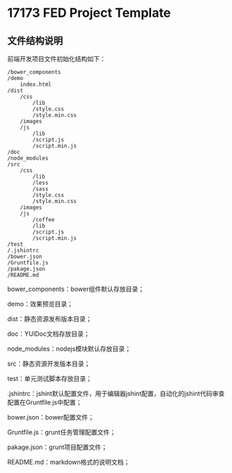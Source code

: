 # 17173 FED Project Template #

## 文件结构说明 ##
前端开发项目文件初始化结构如下：

	/bower_components
	/demo
		index.html
	/dist
		/css
			/lib
			/style.css
			/style.min.css
		/images
		/js
			/lib
			/script.js
			/script.min.js
	/doc
	/node_modules
	/src
		/css
			/lib
			/less
			/sass
			/style.css
			/style.min.css
		/images
		/js
			/coffee
			/lib
			/script.js
			/script.min.js
	/test
	/.jshintrc
	/bower.json
	/Gruntfile.js
	/pakage.json
	/README.md

bower_components：bower组件默认存放目录；

demo：效果预览目录；

dist：静态资源发布版本目录；

doc：YUIDoc文档存放目录；

node_modules：nodejs模块默认存放目录；

src：静态资源开发版本目录；

test：单元测试脚本存放目录；

.jshintrc：jshint默认配置文件，用于编辑器jshint配置，自动化的jshint代码审查配置在Gruntfile.js中配置；

bower.json：bower配置文件；

Gruntfile.js：grunt任务管理配置文件；

pakage.json：grunt项目配置文件；

README.md：markdown格式的说明文档；